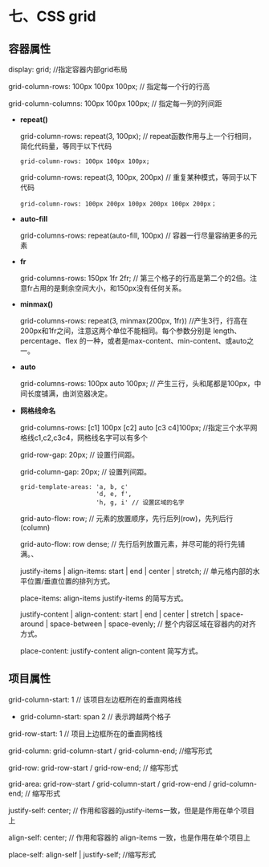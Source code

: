 # 七、CSS grid

## 容器属性
display: grid; //指定容器内部grid布局

grid-column-rows: 100px 100px 100px; // 指定每一个行的行高

grid-column-columns: 100px 100px 100px; // 指定每一列的列间距

* <b>repeat()</b>
  
  grid-column-rows: repeat(3, 100px); // repeat函数作用与上一个行相同，简化代码量，等同于以下代码
  ```
  grid-column-rows: 100px 100px 100px;
  ```
  grid-column-rows: repeat(3, 100px, 200px) // 重复某种模式，等同于以下代码
  ```
  grid-column-rows: 100px 200px 100px 200px 100px 200px；
  ```
* <b>auto-fill</b>
  
  grid-columns-rows: repeat(auto-fill, 100px) // 容器一行尽量容纳更多的元素

* <b>fr</b>
  
  grid-columns-rows: 150px 1fr 2fr; // 第三个格子的行高是第二个的2倍。注意fr占用的是剩余空间大小，和150px没有任何关系。

* <b>minmax()</b>
  
  grid-columns-rows: repeat(3, minmax(200px, 1fr)) //产生3行，行高在200px和1fr之间，注意这两个单位不能相同。每个参数分别是 length、 percentage、flex 的一种，或者是max-content、min-content、或auto之一。

* <b>auto</b>

  grid-columns-rows: 100px auto 100px; // 产生三行，头和尾都是100px，中间长度铺满，由浏览器决定。

* <b>网格线命名</b>

  grid-columns-rows: [c1] 100px [c2] auto [c3 c4]100px; //指定三个水平网格线c1,c2,c3c4，网格线名字可以有多个

  grid-row-gap: 20px; // 设置行间距。

  grid-column-gap: 20px; // 设置列间距。

  ```
  grid-template-areas: 'a, b, c' 
                       'd, e, f', 
                       'h, g, i' // 设置区域的名字
  ```

  grid-auto-flow: row; // 元素的放置顺序，先行后列(row)，先列后行(column)

  grid-auto-flow: row dense; // 先行后列放置元素，并尽可能的将行先铺满。、

  justify-items | align-items:  start | end | center | stretch; // 单元格内部的水平位置/垂直位置的排列方式。

  place-items: align-items justify-items 的简写方式。

  justify-content | align-content: start | end | center | stretch | space-around | space-between | space-evenly; // 整个内容区域在容器内的对齐方式。

  place-content: justify-content align-content 简写方式。
  
## 项目属性

grid-column-start: 1 // 该项目左边框所在的垂直网格线
  
  * grid-column-start: span 2 // 表示跨越两个格子 
  
grid-row-start: 1 // 项目上边框所在的垂直网格线

grid-column: grid-column-start / grid-column-end; //缩写形式

grid-row: grid-row-start / grid-row-end; // 缩写形式

grid-area: grid-row-start / grid-column-start / grid-row-end / grid-column-end; // 缩写形式

justify-self: center; // 作用和容器的justify-items一致，但是是作用在单个项目上

align-self: center; // 作用和容器的 align-items 一致，也是作用在单个项目上

place-self: align-self | justify-self; //缩写形式